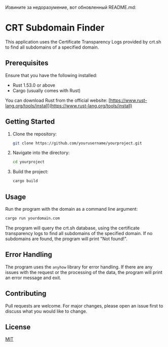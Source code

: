 Извините за недоразумение, вот обновленный README.md:

# CRT Subdomain Finder

This application uses the Certificate Transparency Logs provided by crt.sh to find all subdomains of a specified domain.

## Prerequisites

Ensure that you have the following installed:

- Rust 1.53.0 or above
- Cargo (usually comes with Rust)

You can download Rust from the official website: [https://www.rust-lang.org/tools/install](https://www.rust-lang.org/tools/install)

## Getting Started

1. Clone the repository:
    ```bash
    git clone https://github.com/yourusername/yourproject.git
    ```
2. Navigate into the directory:
    ```bash
    cd yourproject
    ```
3. Build the project:
    ```bash
    cargo build
    ```

## Usage

Run the program with the domain as a command line argument:
```bash
cargo run yourdomain.com
```

The program will query the crt.sh database, using the certificate transparency logs to find all subdomains of the specified domain. If no subdomains are found, the program will print "Not found!".

## Error Handling

The program uses the `anyhow` library for error handling. If there are any issues with the request or the processing of the data, the program will print an error message and exit.

## Contributing

Pull requests are welcome. For major changes, please open an issue first to discuss what you would like to change.

## License

[MIT](./LICENSE)
